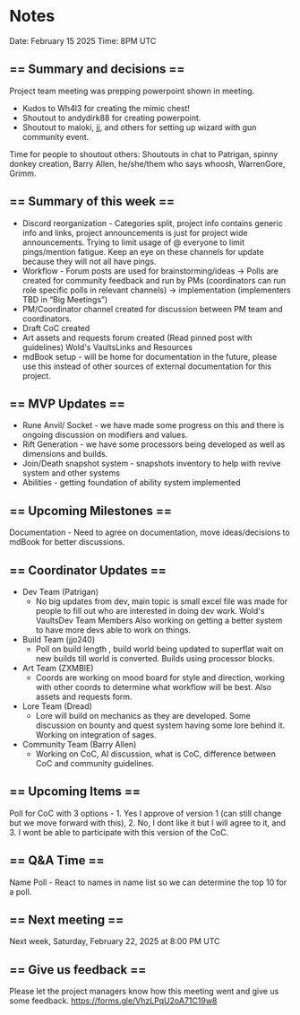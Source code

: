 <object data="" type="application/pdf" width="700px" height="700px">
    <embed src="">
        <p>This browser does not support PDFs. Please download the PDF to view it: <a href="">Download PDF</a>.</p>
    </embed>
</object>

# Notes

Date: February 15 2025 Time: 8PM UTC

## == Summary and decisions ==
Project team meeting was prepping powerpoint shown in meeting. 

* Kudos to Wh4l3 for creating the mimic chest!
* Shoutout to andydirk88 for creating powerpoint.
* Shoutout to maloki, jj, and others for setting up wizard with gun community event. 

Time for people to shoutout others:
Shoutouts in chat to Patrigan, spinny donkey creation, Barry Allen, he/she/them who says whoosh, WarrenGore, Grimm.

## == Summary of this week == 
* Discord reorganization - Categories split, project info contains generic info and links, project announcements is just for project wide announcements. Trying to limit usage of @ everyone to limit pings/mention fatigue. Keep an eye on these channels for update because they will not all have pings. 
* Workflow - Forum posts are used for brainstorming/ideas -> Polls are created for community feedback and run by PMs (coordinators can run role specific polls in relevant channels) -> implementation (implementers TBD in “Big Meetings”)
* PM/Coordinator channel created for discussion between PM team and coordinators. 
* Draft CoC created
* Art assets and requests forum created (Read pinned post with guidelines) ⁠Wold's Vaults⁠Links and Resources 
* mdBook setup - will be home for documentation in the future, please use this instead of other sources of external documentation for this project. 

## == MVP Updates == 
* Rune Anvil/ Socket - we have made some progress on this and there is ongoing discussion on modifiers and values. 
* Rift Generation - we have some processors being developed as well as dimensions and builds. 
* Join/Death snapshot system - snapshots inventory to help with revive system and other systems
* Abilities - getting foundation of ability system implemented

## == Upcoming Milestones ==
Documentation - Need to agree on documentation, move ideas/decisions to mdBook for better discussions. 

## == Coordinator Updates ==

* Dev Team (Patrigan)
  * No big updates from dev, main topic is small excel file was made for people to fill out who are interested in doing dev work. ⁠Wold's Vaults⁠Dev Team Members Also working on getting a better system to have more devs able to work on things. 
* Build Team (jjo240)
  * Poll on build length , build world being updated to superflat wait on new builds till world is converted. Builds using processor blocks.
* Art Team (ZXMBIE)
  * Coords are working on mood board for style and direction, working with other coords to determine what workflow will be best. Also assets and requests form.
* Lore Team (Dread)
  * Lore will build on mechanics as they are developed. Some discussion on bounty and quest system having some lore behind it. Working on integration of sages. 
* Community Team (Barry Allen)
  * Working on CoC, AI discussion, what is CoC, difference between CoC and community guidelines. 

## == Upcoming Items ==
Poll for CoC with 3 options - 1. Yes I approve of version 1 (can still change but we move forward with this), 2. No, I dont like it but I will agree to it, and 3. I wont be able to participate with this version of the CoC.

## == Q&A Time ==
Name Poll - React to names in name list so we can determine the top 10 for a poll. 


## == Next meeting ==

Next week, Saturday, February 22, 2025 at 8:00 PM UTC

## == Give us feedback ==
Please let the project managers know how this meeting went and give us some feedback.
https://forms.gle/VhzLPqU2oA71C19w8

